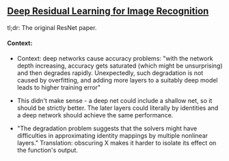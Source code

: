 ## [Deep Residual Learning for Image Recognition](notes/deep-residual-learning-for-image-recognition.md)

tl;dr: The original ResNet paper.

#### Context:

* Context: deep networks cause accuracy problems: "with the network depth increasing, accuracy gets saturated (which might be unsurprising) and then degrades rapidly. Unexpectedly, such degradation is not caused by overfitting, and adding more layers to a suitably deep model leads to higher training error"

* This didn't make sense - a deep net could include a shallow net, so it should be strictly better. The later layers could literally by identities and a deep network should achieve the same performance.

* "The degradation problem suggests that the solvers might have difficulties in approximating identity mappings by multiple nonlinear layers." Translation: obscuring X makes it harder to isolate its effect on the function's output.
